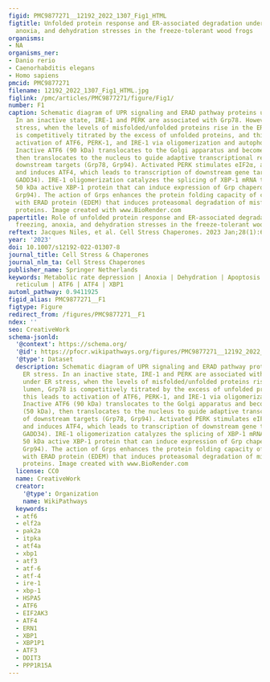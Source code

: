 ```yaml
---
figid: PMC9877271__12192_2022_1307_Fig1_HTML
figtitle: Unfolded protein response and ER-associated degradation under freezing,
  anoxia, and dehydration stresses in the freeze-tolerant wood frogs
organisms:
- NA
organisms_ner:
- Danio rerio
- Caenorhabditis elegans
- Homo sapiens
pmcid: PMC9877271
filename: 12192_2022_1307_Fig1_HTML.jpg
figlink: /pmc/articles/PMC9877271/figure/Fig1/
number: F1
caption: Schematic diagram of UPR signaling and ERAD pathway proteins under ER stress.
  In an inactive state, IRE-1 and PERK are associated with Grp78. However, under ER
  stress, when the levels of misfolded/unfolded proteins rise in the ER lumen, Grp78
  is competitively titrated by the excess of unfolded proteins, and this leads to
  activation of ATF6, PERK-1, and IRE-1 via oligomerization and autophosphorylation.
  Inactive ATF6 (90 kDa) translocates to the Golgi apparatus and becomes active (50 kDa),
  then translocates to the nucleus to guide adaptive transcriptional responses of
  downstream targets (Grp78, Grp94). Activated PERK stimulates eIF2α, and phosphorylates
  and induces ATF4, which leads to transcription of downstream gene targets (GADD153,
  GADD34). IRE-1 oligomerization catalyzes the splicing of XBP-1 mRNA to synthesize
  50 kDa active XBP-1 protein that can induce expression of Grp chaperones (Grp78,
  Grp94). The action of Grps enhances the protein folding capacity of cells along
  with ERAD protein (EDEM) that induces proteasomal degradation of misfolded/unfolded
  proteins. Image created with www.BioRender.com
papertitle: Role of unfolded protein response and ER-associated degradation under
  freezing, anoxia, and dehydration stresses in the freeze-tolerant wood frogs.
reftext: Jacques Niles, et al. Cell Stress Chaperones. 2023 Jan;28(1):61-77.
year: '2023'
doi: 10.1007/s12192-022-01307-8
journal_title: Cell Stress & Chaperones
journal_nlm_ta: Cell Stress Chaperones
publisher_name: Springer Netherlands
keywords: Metabolic rate depression | Anoxia | Dehydration | Apoptosis | Endoplasmic
  reticulum | ATF6 | ATF4 | XBP1
automl_pathway: 0.9411925
figid_alias: PMC9877271__F1
figtype: Figure
redirect_from: /figures/PMC9877271__F1
ndex: ''
seo: CreativeWork
schema-jsonld:
  '@context': https://schema.org/
  '@id': https://pfocr.wikipathways.org/figures/PMC9877271__12192_2022_1307_Fig1_HTML.html
  '@type': Dataset
  description: Schematic diagram of UPR signaling and ERAD pathway proteins under
    ER stress. In an inactive state, IRE-1 and PERK are associated with Grp78. However,
    under ER stress, when the levels of misfolded/unfolded proteins rise in the ER
    lumen, Grp78 is competitively titrated by the excess of unfolded proteins, and
    this leads to activation of ATF6, PERK-1, and IRE-1 via oligomerization and autophosphorylation.
    Inactive ATF6 (90 kDa) translocates to the Golgi apparatus and becomes active
    (50 kDa), then translocates to the nucleus to guide adaptive transcriptional responses
    of downstream targets (Grp78, Grp94). Activated PERK stimulates eIF2α, and phosphorylates
    and induces ATF4, which leads to transcription of downstream gene targets (GADD153,
    GADD34). IRE-1 oligomerization catalyzes the splicing of XBP-1 mRNA to synthesize
    50 kDa active XBP-1 protein that can induce expression of Grp chaperones (Grp78,
    Grp94). The action of Grps enhances the protein folding capacity of cells along
    with ERAD protein (EDEM) that induces proteasomal degradation of misfolded/unfolded
    proteins. Image created with www.BioRender.com
  license: CC0
  name: CreativeWork
  creator:
    '@type': Organization
    name: WikiPathways
  keywords:
  - atf6
  - elf2a
  - pak2a
  - itpka
  - atf4a
  - xbp1
  - atf3
  - atf-6
  - atf-4
  - ire-1
  - xbp-1
  - HSPA5
  - ATF6
  - EIF2AK3
  - ATF4
  - ERN1
  - XBP1
  - XBP1P1
  - ATF3
  - DDIT3
  - PPP1R15A
---
```

